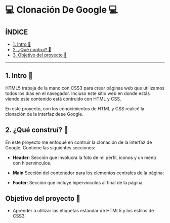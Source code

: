# 💻 Clonación De Google 💻

## ÍNDICE

* [1. Intro 🔎](https://github.com/dnaprz/clondegooglee/blob/main/README.md#1-intro)
* [2. ¿Qué contruí? 🔎](https://github.com/dnaprz/clondegooglee/blob/main/README.md#2-qu%C3%A9-constru%C3%AD)
* [3. Objetivo del proyecto 🔎](https://github.com/dnaprz/clondegooglee/blob/main/README.md#objetivo-del-proyecto)

****

## 1. Intro 🌷
HTML5 trabaja de la mano con CSS3 para crear páginas web que utilizamos todos los días en el navegador. Incluso este sitio web en donde estás viendo este contenido está contruido con HTML y CSS.

En este proyecto, con los conocimientos de HTML y CSS realicé la clonación de la interfaz deee Google.

## 2. ¿Qué construí? 🌼
 En este proyecto me enfoqué en contruir la clonación de la interfaz de Google. Contiene las siguientes secciones:
 
 * **Header**: Sección que involucra la foto de mi perfil, íconos y un menú con hipervínculos.

* **Main** Sección del contenedor para los elementos centrales de la página:

* **Footer**: Sección que incluye hipervínculos al final de la página.

## Objetivo del proyecto 🌸
* Aprender a utilizar las etiquetas estándar de HTML5 y los estilos de CSS3.

